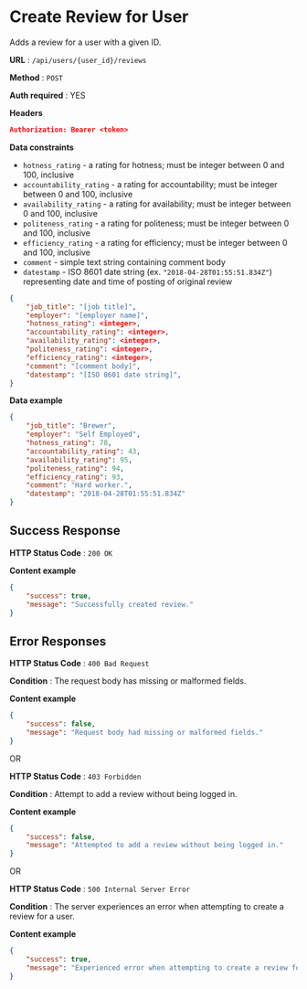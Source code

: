 # Create Review for User

Adds a review for a user with a given ID.

**URL** : `/api/users/{user_id}/reviews`

**Method** : `POST`

**Auth required** : YES

**Headers**

```json
Authorization: Bearer <token>
```

**Data constraints**

* `hotness_rating` - a rating for hotness; must be integer between 0 and 100, inclusive
* `accountability_rating` - a rating for accountability; must be integer between 0 and 100, inclusive
* `availability_rating` - a rating for availability; must be integer between 0 and 100, inclusive
* `politeness_rating` - a rating for politeness; must be integer between 0 and 100, inclusive
* `efficiency_rating` - a rating for efficiency; must be integer between 0 and 100, inclusive
* `comment` - simple text string containing comment body
* `datestamp` - ISO 8601 date string (ex. `"2018-04-28T01:55:51.834Z"`) representing date and time of posting of original review

```json
{
	"job_title": "[job title]",
	"employer": "[employer name]",
	"hotness_rating": <integer>,
	"accountability_rating": <integer>,
	"availability_rating": <integer>,
	"politeness_rating": <integer>,
	"efficiency_rating": <integer>,
	"comment": "[comment body]",
	"datestamp": "[ISO 8601 date string]",
}
```

**Data example**

```json
{
	"job_title": "Brewer",
	"employer": "Self Employed",
	"hotness_rating": 78,
	"accountability_rating": 43,
	"availability_rating": 95,
	"politeness_rating": 94,
	"efficiency_rating": 93,
	"comment": "Hard worker.",
	"datestamp": "2018-04-28T01:55:51.834Z"
}
```

## Success Response

**HTTP Status Code** : `200 OK`

**Content example**

```json
{
	"success": true,
	"message": "Successfully created review."
}
```

## Error Responses

**HTTP Status Code** : `400 Bad Request`

**Condition** : The request body has missing or malformed fields.

**Content example**

```json
{
	"success": false,
	"message": "Request body had missing or malformed fields."
}
```

OR

**HTTP Status Code** : `403 Forbidden`

**Condition** : Attempt to add a review without being logged in.

**Content example**

```json
{
	"success": false,
	"message": "Attempted to add a review without being logged in."
}
```

OR

**HTTP Status Code** : `500 Internal Server Error`

**Condition** : The server experiences an error when attempting to create a review for a user.

**Content example**

```json
{
	"success": true,
	"message": "Experienced error when attempting to create a review for a user."
}
```
